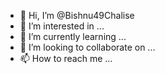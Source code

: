 - 👋 Hi, I’m @Bishnu49Chalise
- 👀 I’m interested in ...
- 🌱 I’m currently learning ...
- 💞️ I’m looking to collaborate on ...
- 📫 How to reach me ...

<!---
Bishnu49Chalise/Bishnu49Chalise is a ✨ special ✨ repository because its `README.md` (this file) appears on your GitHub profile.
You can click the Preview link to take a look at your changes.
--->

